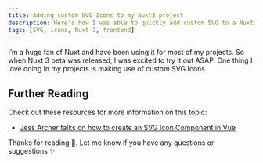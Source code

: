 ```yaml
---
title: Adding custom SVG Icons to my Nuxt3 project
description: Here's how I was able to quickly add custom SVG to a Nuxt3 project
tags: [SVG, icons, Nuxt 3, frontend]
---
```


I’m a huge fan of Nuxt and have been using it for most of my projects. So when Nuxt 3 beta was released, I was excited to try it out ASAP. One thing I love doing in my projects is making use of custom SVG Icons. 

## Further Reading

Check out these resources for more information on this topic:

- [Jess Archer talks on how to create an SVG Icon Component in Vue](https://jessarcher.com/blog/creating-an-icon-component-in-vue/)



Thanks for reading 💖.  Let me know if you have any questions or suggestions ✨